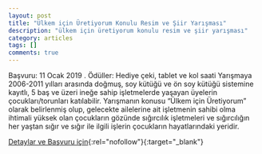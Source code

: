 ```yaml
---
layout: post
title: "Ülkem için Üretiyorum Konulu Resim ve Şiir Yarışması"
description: "ülkem için üretiyorum konulu resim ve şiir yarışması"
category: articles
tags: []
comments: true
---
```


Başvuru: 11 Ocak 2019 . Ödüller: Hediye çeki, tablet ve kol saati
Yarışmaya 2006-2011 yılları arasında doğmuş, soy kütüğü ve ön soy kütüğü sistemine kayıtlı, 5 baş ve üzeri ineğe sahip işletmelerde yaşayan üyelerin çocukları/torunları katılabilir.
Yarışmanın konusu “Ülkem için Üretiyorum” olarak belirlenmiş olup, gelecekte ailelerine ait işletmenin sahibi olma ihtimali yüksek olan çocukların gözünde sığırcılık işletmeleri ve sığırcılığın her yaştan sığır ve sığır ile ilgili işlerin çocukların hayatlarındaki yeridir.

[Detaylar ve Başvuru için](http://www.dsymb.org.tr/ulkem-icin-uretiyorum-konulu-onbirinci-geleneksel-resim-ve-siir-yarismasi-duzenlenecek/?utm_source=edebiyatyarismalari.com&utm_medium=affiliate){:rel="nofollow"}{:target="_blank"}